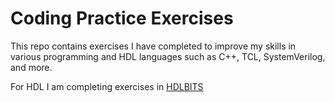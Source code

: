 # Coding Practice Exercises

This repo contains exercises I have completed to improve my skills in various programming and HDL languages such as C++, TCL, SystemVerilog, and more.

For HDL I am completing exercises in [HDLBITS](https://hdlbits.01xz.net/wiki/Special:VlgStats/153C06EDF0A8880C)
